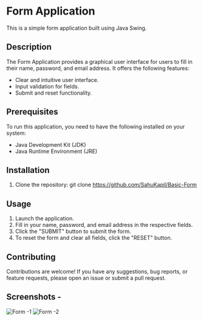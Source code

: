 # Form Application

This is a simple form application built using Java Swing.

## Description

The Form Application provides a graphical user interface for users to fill in their name, password, and email address. It offers the following features:

- Clear and intuitive user interface.
- Input validation for fields.
- Submit and reset functionality.

## Prerequisites

To run this application, you need to have the following installed on your system:

- Java Development Kit (JDK)
- Java Runtime Environment (JRE)

## Installation

1. Clone the repository:
git clone https://github.com/SahuKapil/Basic-Form

## Usage

1. Launch the application.
2. Fill in your name, password, and email address in the respective fields.
3. Click the "SUBMIT" button to submit the form.
4. To reset the form and clear all fields, click the "RESET" button.

## Contributing

Contributions are welcome! If you have any suggestions, bug reports, or feature requests, please open an issue or submit a pull request. 


## Screenshots - 

![Form -1](https://github.com/SahuKapil/Basic-Form/assets/116225142/8f918fd4-ee93-4816-bcad-2e3df49520e7)
![Form -2](https://github.com/SahuKapil/Basic-Form/assets/116225142/e624b339-5034-4640-ab19-990095da6991)
